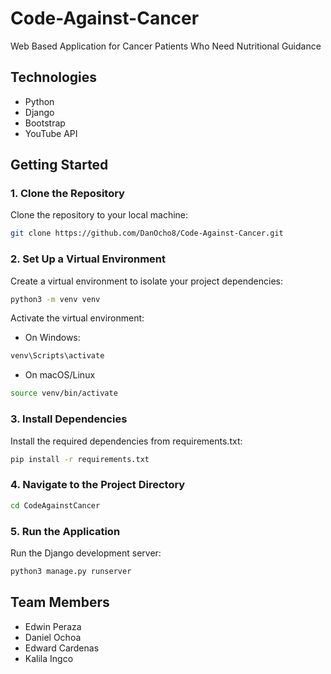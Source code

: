 # Code-Against-Cancer

Web Based Application for Cancer Patients Who Need Nutritional Guidance

## Technologies

- Python
- Django
- Bootstrap
- YouTube API

## Getting Started

### 1. Clone the Repository

Clone the repository to your local machine:

```bash
git clone https://github.com/DanOcho8/Code-Against-Cancer.git
```

### 2. Set Up a Virtual Environment

Create a virtual environment to isolate your project dependencies:

```bash
python3 -m venv venv
```

Activate the virtual environment:

- On Windows:

```bash
venv\Scripts\activate

```

- On macOS/Linux

```bash
source venv/bin/activate

```

### 3. Install Dependencies

Install the required dependencies from requirements.txt:

```bash
pip install -r requirements.txt
```

### 4. Navigate to the Project Directory

```bash
cd CodeAgainstCancer
```

### 5. Run the Application

Run the Django development server:

```bash
python3 manage.py runserver
```

## Team Members

- Edwin Peraza
- Daniel Ochoa
- Edward Cardenas
- Kalila Ingco
